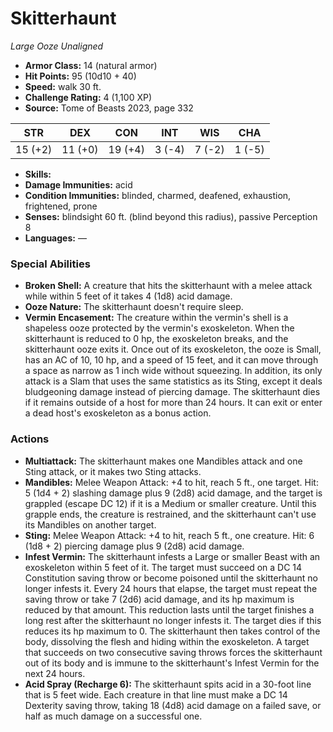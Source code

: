 # Skitterhaunt

*Large* *Ooze* *Unaligned*

- **Armor Class:** 14 (natural armor)
- **Hit Points:** 95 (10d10 + 40)
- **Speed:** walk 30 ft.
- **Challenge Rating:** 4 (1,100 XP)
- **Source:** Tome of Beasts 2023, page 332

| STR | DEX | CON | INT | WIS | CHA |
| --- | --- | --- | --- | --- | --- |
| 15 (+2) | 11 (+0) | 19 (+4) | 3 (-4) | 7 (-2) | 1 (-5) |

- **Skills:** 
- **Damage Immunities:** acid
- **Condition Immunities:** blinded, charmed, deafened, exhaustion, frightened, prone
- **Senses:** blindsight 60 ft. (blind beyond this radius), passive Perception 8
- **Languages:** —

### Special Abilities

- **Broken Shell:** A creature that hits the skitterhaunt with a melee attack while within 5 feet of it takes 4 (1d8) acid damage.
- **Ooze Nature:** The skitterhaunt doesn't require sleep.
- **Vermin Encasement:** The creature within the vermin's shell is a shapeless ooze protected by the vermin's exoskeleton. When the skitterhaunt is reduced to 0 hp, the exoskeleton breaks, and the skitterhaunt ooze exits it. Once out of its exoskeleton, the ooze is Small, has an AC of 10, 10 hp, and a speed of 15 feet, and it can move through a space as narrow as 1 inch wide without squeezing. In addition, its only attack is a Slam that uses the same statistics as its Sting, except it deals bludgeoning damage instead of piercing damage. The skitterhaunt dies if it remains outside of a host for more than 24 hours. It can exit or enter a dead host's exoskeleton as a bonus action.

### Actions

- **Multiattack:** The skitterhaunt makes one Mandibles attack and one Sting attack, or it makes two Sting attacks.
- **Mandibles:** Melee Weapon Attack: +4 to hit, reach 5 ft., one target. Hit: 5 (1d4 + 2) slashing damage plus 9 (2d8) acid damage, and the target is grappled (escape DC 12) if it is a Medium or smaller creature. Until this grapple ends, the creature is restrained, and the skitterhaunt can't use its Mandibles on another target.
- **Sting:** Melee Weapon Attack: +4 to hit, reach 5 ft., one creature. Hit: 6 (1d8 + 2) piercing damage plus 9 (2d8) acid damage.
- **Infest Vermin:** The skitterhaunt infests a Large or smaller Beast with an exoskeleton within 5 feet of it. The target must succeed on a DC 14 Constitution saving throw or become poisoned until the skitterhaunt no longer infests it. Every 24 hours that elapse, the target must repeat the saving throw or take 7 (2d6) acid damage, and its hp maximum is reduced by that amount. This reduction lasts until the target finishes a long rest after the skitterhaunt no longer infests it. The target dies if this reduces its hp maximum to 0. The skitterhaunt then takes control of the body, dissolving the flesh and hiding within the exoskeleton. A target that succeeds on two consecutive saving throws forces the skitterhaunt out of its body and is immune to the skitterhaunt's Infest Vermin for the next 24 hours.
- **Acid Spray (Recharge 6):** The skitterhaunt spits acid in a 30-foot line that is 5 feet wide. Each creature in that line must make a DC 14 Dexterity saving throw, taking 18 (4d8) acid damage on a failed save, or half as much damage on a successful one.

